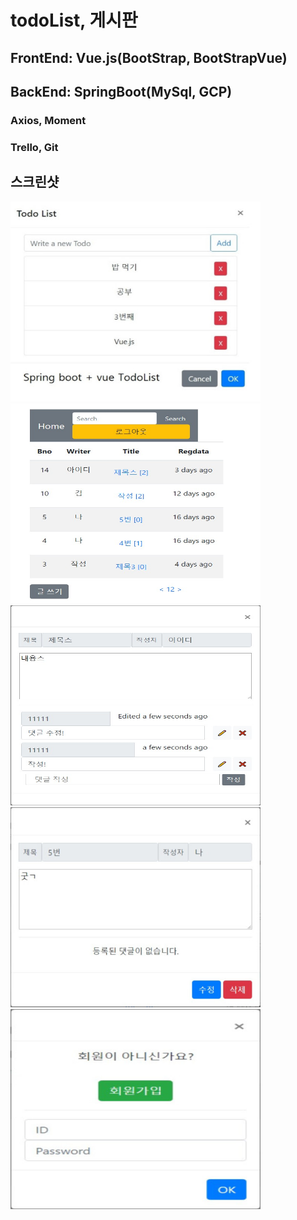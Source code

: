 # todoList, 게시판

## FrontEnd: Vue.js(BootStrap, BootStrapVue)
## BackEnd: SpringBoot(MySql, GCP)
### Axios, Moment
### Trello, Git

**스크린샷**
----------------
<img src = './image/수정됨_sboot-vue-todoList.jpg' width = '400' height = '320' />
<div style="display: inline">
  <img src = './image/보드.jpg' width = '400' height = '320' />
  <img src = './image/글 읽기.jpg' width = '400' height = '320' />
  <img src = './image/수정됨_read2.jpg' width = '400' height = '320' />
  <img src = './image/수정됨_sign.jpg' width = '400' height = '320' />
</div>
